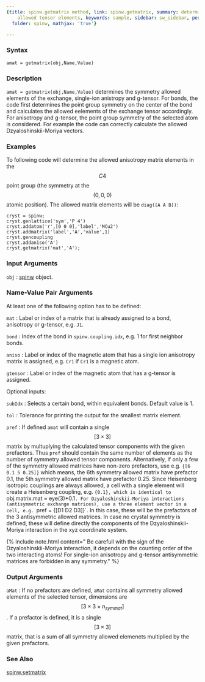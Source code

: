 ```yaml
---
{title: spinw.getmatrix method, link: spinw.getmatrix, summary: determines the symmetry
    allowed tensor elements, keywords: sample, sidebar: sw_sidebar, permalink: spinw_getmatrix.html,
  folder: spinw, mathjax: 'true'}

---
```

  
### Syntax
  
`amat = getmatrix(obj,Name,Value)`
  
### Description
  
`amat = getmatrix(obj,Name,Value)` determines the symmetry allowed
elements of the exchange, single-ion anistropy and g-tensor. For bonds,
the code first determines the point group symmetry on the center of the
bond and calculates the allowed eelements of the exchange tensor
accordingly. For anisotropy and g-tensor, the point group symmetry of the
selected atom is considered. For example the code can correctly calculate
the allowed Dzyaloshinskii-Moriya vectors.
  
### Examples
  
To following code will determine the allowed anisotropy matrix elements
in the $$C4$$ point group (the symmetry at the $$(0,0,0)$$ atomic position).
The allowed matrix elements will be `diag([A A B])`:
 
```
cryst = spinw;
cryst.genlattice('sym','P 4')
cryst.addatom('r',[0 0 0],'label','MCu2')
cryst.addmatrix('label','A','value',1)
cryst.gencoupling
cryst.addaniso('A')
cryst.getmatrix('mat','A');
```
  
### Input Arguments
  
`obj`
: [spinw](spinw.html) object.
  
### Name-Value Pair Arguments
 
At least one of the following option has to be defined:
  
`mat`
: Label or index of a matrix that is already assigned to
  a bond, anisotropy or g-tensor, e.g. `J1`.
  
`bond`
: Index of the bond in `spinw.coupling.idx`, e.g. 1 for first neighbor
  bonds.
  
`aniso`
: Label or index of the magnetic atom that has a single ion
  anisotropy matrix is assigned, e.g. `Cr1` if `Cr1` is a magnetic atom.
  
`gtensor`
: Label or index of the magnetic atom that has a g-tensor is 
  assigned.
 
Optional inputs:
  
`subIdx`
: Selects a certain bond, within equivalent bonds. Default value is 1.
 
`tol`
: Tolerance for printing the output for the smallest matrix
  element.
  
`pref`
: If defined `amat` will contain a single $$[3\times 3]$$ matrix by
  multuplying the calculated tensor components with the given prefactors.
  Thus `pref` should contain the same number of elements as the number of
  symmetry allowed tensor components. Alternatively, if only a few of the
  symmetry allowed matrices have non-zero prefactors, use e.g. 
  `{[6 0.1 5 0.25]}` which means, the 6th symmetry allowed matrix have
  prefactor 0.1, the 5th symmetry allowed matrix have prefactor 0.25.
  Since Heisenberg isotropic couplings are always allowed, a cell with a
  single element will create a Heisenberg coupling, e.g. `{0.1}, which is
  identical to `obj.matrix.mat = eye(3)*0.1`. For Dzyaloshinskii-Moriya
  interactions (antisymmetric exchange matrices), use a three element
  vector in a cell, e.g. `pref = {[D1 D2 D3]}`. In this case, these will
  be the prefactors of the 3 antisymmetric allowed matrices. In
  case no crystal symmetry is defined, these will define directly the
  components of the  Dzyaloshinskii-Moriya interaction in the xyz
  coordinate system.
 
  {% include note.html content=" Be carefull with the sign of the Dzyaloshinskii-Moriya
  interaction, it depends on the counting order of the two interacting
  atoms! For single-ion anisotropy and g-tensor antisymmetric matrices
  are forbidden in any symmetry." %}
  
### Output Arguments
  
`aMat`
: If no prefactors are defined, `aMat` contains all symmetry
  allowed elements of the selected tensor, dimensions are $$[3\times 3\times n_{symmat}]$$.
  If a prefactor is defined, it is a single $$[3\times 3]$$ matrix, that is
  a sum of all symmetry allowed elemenets multiplied by the given
  prefactors.
  
### See Also
  
[spinw.setmatrix](spinw_setmatrix.html)
 

